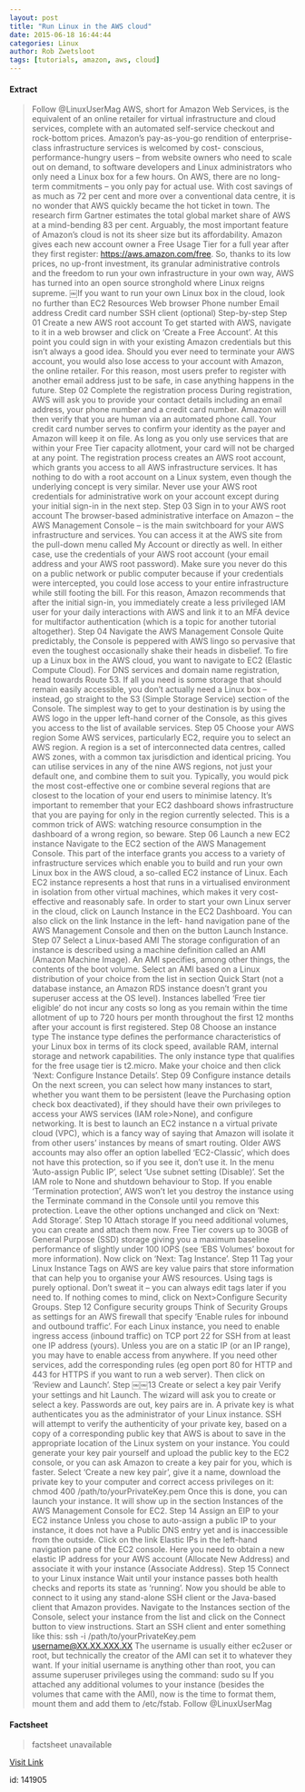 ```yaml
---
layout: post
title: "Run Linux in the AWS cloud"
date: 2015-06-18 16:44:44
categories: Linux
author: Rob Zwetsloot
tags: [tutorials, amazon, aws, cloud]
---
```



#### Extract
>Follow @LinuxUserMag
AWS, short for Amazon Web Services, is the equivalent of an online retailer for virtual infrastructure and cloud services, complete with an automated self-service checkout and rock-bottom prices. Amazon’s pay-as-you-go rendition of enterprise-class infrastructure services is welcomed by cost- conscious, performance-hungry users – from website owners who need to scale out on demand, to software developers and Linux administrators who only need a Linux box for a few hours. On AWS, there are no long-term commitments – you only pay for actual use.
With cost savings of as much as 72 per cent and more over a conventional data centre, it is no wonder that AWS quickly became the hot ticket in town. The research firm Gartner estimates the total global market share of AWS at a mind-bending 83 per cent. Arguably, the most important feature of Amazon’s cloud is not its sheer size but its affordability.
Amazon gives each new account owner a Free Usage Tier for a full year after they first register: https://aws.amazon.com/free.
So, thanks to its low prices, no up-front investment, its granular administrative controls and the freedom to run your own infrastructure in your own way, AWS has turned into an open source stronghold where Linux reigns supreme.
￼If you want to run your own Linux box in the cloud, look no further than EC2
Resources
Web browser
Phone number
Email address
Credit card number
SSH client (optional)
Step-by-step
Step 01 Create a new AWS root account
To get started with AWS, navigate to it in a web browser and click on ‘Create a Free Account’. At this point you could sign in with your existing Amazon credentials but this isn’t always a good idea. Should you ever need to terminate your AWS account, you would also lose access to your account with Amazon, the online retailer. For this reason, most users prefer to register with another email address just to be safe, in case anything happens in the future.
Step 02 Complete the registration process
During registration, AWS will ask you to provide your contact details including an email address, your phone number and a credit card number. Amazon will then verify that you are human via an automated phone call. Your credit card number serves to confirm your identity as the payer and Amazon will keep it on file. As long as you only use services that are within your Free Tier capacity allotment, your card will not be charged at any point.
The registration process creates an AWS root account, which grants you access to all AWS infrastructure services. It has nothing to do with a root account on a Linux system, even though the underlying concept is very similar.
Never use your AWS root credentials for administrative work on your account except during your initial sign-in in the next step.
Step 03 Sign in to your AWS root account
The browser-based administrative interface on Amazon – the AWS Management Console – is the main switchboard for your AWS infrastructure and services. You can access it at the AWS site from the pull-down menu called My Account or directly as well. In either case, use the credentials of your AWS root account (your email address and your AWS root password). Make sure you never do this on a public network or public computer because if your credentials were intercepted, you could lose access to your entire infrastructure while still footing the bill. For this reason, Amazon recommends that after the initial sign-in, you immediately create a less privileged IAM user for your daily interactions with AWS and link it to an MFA device for multifactor authentication
(which is a topic for another tutorial altogether).
Step 04 Navigate the AWS Management Console
Quite predictably, the Console is peppered with AWS lingo so pervasive that even the toughest occasionally shake their heads in disbelief. To fire up a Linux box in the AWS cloud, you want to navigate to EC2 (Elastic Compute Cloud). For DNS services and domain name registration, head towards Route 53. If all you need is some storage that should remain easily accessible, you don’t actually need a Linux box – instead, go straight to the S3 (Simple Storage Service) section of the Console. The simplest way to get to your destination is by using the AWS logo in the upper left-hand corner of the Console, as this gives you access to the list of available services.
Step 05 Choose your AWS region
Some AWS services, particularly EC2, require you to select an AWS region. A region is a set of interconnected data centres, called AWS zones, with a common tax jurisdiction and identical pricing. You can utilise services in any of the nine AWS regions, not just your default one, and combine them to suit you. Typically, you would pick the most cost-effective one or combine several regions that are closest to the location of your end users to minimise latency. It’s important to remember that your EC2 dashboard shows infrastructure that you are paying for only in the region currently selected. This is a common trick of AWS: watching resource consumption in the dashboard of a wrong region, so beware.
Step 06 Launch a new EC2 instance
Navigate to the EC2 section of the AWS Management Console. This part of the interface grants you access to a variety of infrastructure services which enable you to build and run your own Linux box in the AWS cloud, a so-called EC2 instance of Linux.
Each EC2 instance represents a host that runs in a virtualised environment in isolation from other virtual machines, which makes it very cost-effective and reasonably safe. In order to start your own Linux server in the cloud, click on Launch Instance in the EC2 Dashboard. You can also click on the link Instance in the left- hand navigation pane of the AWS Management Console and then on the button Launch Instance.
Step 07 Select a Linux-based AMI
The storage configuration of an instance is described using a machine definition called an AMI (Amazon Machine Image). An AMI specifies, among other things, the contents of the boot volume. Select an AMI based on a Linux distribution of your choice from the list in section Quick Start (not a database instance, an Amazon RDS instance doesn’t grant you superuser access at the OS level). Instances labelled ‘Free tier eligible’ do not incur any costs so long as you remain within the time allotment of up to 720 hours per month throughout the first 12 months after your account is first registered.
Step 08 Choose an instance type
The instance type defines the performance characteristics of your Linux box in terms of its clock speed, available RAM, internal storage and network capabilities. The only instance type that qualifies for the free usage tier is t2.micro.
Make your choice and then click ‘Next: Configure Instance Details’.
Step 09 Configure instance details
On the next screen, you can select how many instances to start, whether you want them to be persistent (leave the Purchasing option check box deactivated), if they should have their own privileges to access your AWS services (IAM role>None), and configure networking. It is best to launch an EC2 instance n a virtual private cloud (VPC), which is a fancy way of saying that Amazon will isolate it from other users’ instances by means of smart routing. Older AWS accounts may also offer an option labelled ‘EC2-Classic’, which does not have this protection, so if you see it, don’t use it.
In the menu ‘Auto-assign Public IP’, select ‘Use subnet setting (Disable)’. Set the IAM role to None and shutdown behaviour to Stop.
If you enable ‘Termination protection’, AWS won’t let you destroy the instance using the Terminate command in the Console until you remove this protection.
Leave the other options unchanged and click on ‘Next: Add Storage’.
Step 10 Attach storage
If you need additional volumes, you can create and attach them now. Free Tier covers up to 30GB of General Purpose (SSD) storage giving you a maximum baseline performance of slightly under 100 IOPS (see ‘EBS Volumes’ boxout for more information).
Now click on ‘Next: Tag Instance’.
Step 11 Tag your Linux Instance
Tags on AWS are key value pairs that store information that can help you to organise your AWS resources. Using tags is purely optional. Don’t sweat it – you can always edit tags later if you need to. If nothing comes to mind, click on Next>Configure Security Groups.
Step 12 Configure security groups
Think of Security Groups as settings for an AWS firewall that specify ‘Enable rules for inbound and outbound traffic’. For each Linux instance, you need to enable ingress access (inbound traffic) on TCP port 22 for SSH from at least one IP address (yours). Unless you are on a static IP (or an IP range), you may have to enable access from anywhere. If you need other services, add the corresponding rules (eg open port 80 for HTTP and 443 for HTTPS if you want to run a web server). Then click on ‘Review and Launch’.
Step ￼￼13 Create or select a key pair
Verify your settings and hit Launch. The wizard will ask you to create or select a key.
Passwords are out, key pairs are in. A private key is what authenticates you as the administrator of your Linux instance. SSH will attempt to verify the authenticity of your private key, based on a copy of a corresponding public key that AWS is about to save in the appropriate location of the Linux system on your instance.
You could generate your key pair yourself and upload the public key to the EC2 console, or you can ask Amazon to create a key pair for you, which is faster. Select ‘Create a new key pair’, give it a name, download the private key to your computer and correct access privileges on it:
chmod 400 /path/to/yourPrivateKey.pem
Once this is done, you can launch your instance. It will show up in the section Instances of the AWS Management Console for EC2.
Step 14 Assign an EIP to your EC2 instance
Unless you chose to auto-assign a public IP to your instance, it does not have a Public DNS entry yet and is inaccessible from the outside. Click on the link Elastic IPs in the left-hand navigation pane of the EC2 console. Here you need to obtain a new elastic IP address for your AWS account (Allocate New Address) and associate it with your instance (Associate Address).
Step 15 Connect to your Linux instance
Wait until your instance passes both health checks and reports its state as ‘running’. Now you should be able to connect to it using any stand-alone SSH client or the Java-based client that Amazon provides. Navigate to the Instances section of the Console, select your instance from the list and click on the Connect button to view instructions. Start an SSH client and enter something like this:
ssh -i /path/to/yourPrivateKey.pem username@XX.XX.XXX.XX
The username is usually either ec2user or root, but technically the creator of the AMI can set it to whatever they want. If your initial username is anything other than root, you can assume superuser privileges using the command:
sudo su
If you attached any additional volumes to your instance (besides the volumes that came with the AMI), now is the time to format them, mount them and add them to /etc/fstab.
Follow @LinuxUserMag

#### Factsheet
>factsheet unavailable

[Visit Link](http://www.linuxuser.co.uk/tutorials/run-linux-in-the-aws-cloud)

id:  141905
